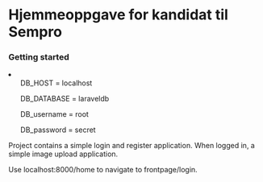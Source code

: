 <h1>Hjemmeoppgave for kandidat til Sempro</h1>

<h3>Getting started</h3>

<li>
  <ul>DB_HOST = localhost</ul>
  <ul>DB_DATABASE = laraveldb</ul>
  <ul>DB_username = root</ul>
  <ul>DB_password = secret</ul>
</li>

Project contains a simple login and register application.
When logged in, a simple image upload application. 

Use localhost:8000/home to navigate to frontpage/login.
